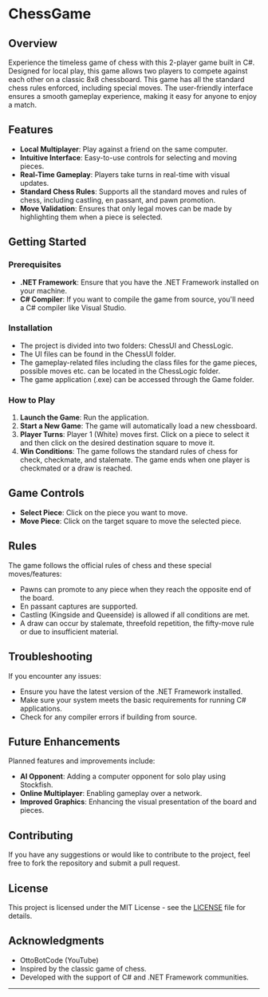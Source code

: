 # ChessGame

## Overview

Experience the timeless game of chess with this 2-player game built in C#. Designed for local play, this game allows two players to compete against each other on a classic 8x8 chessboard. This game has all the standard chess rules enforced, including special moves. The user-friendly interface ensures a smooth gameplay experience, making it easy for anyone to enjoy a match.

## Features

- **Local Multiplayer**: Play against a friend on the same computer.
- **Intuitive Interface**: Easy-to-use controls for selecting and moving pieces. 
- **Real-Time Gameplay**: Players take turns in real-time with visual updates.
- **Standard Chess Rules**: Supports all the standard moves and rules of chess, including castling, en passant, and pawn promotion.
- **Move Validation**: Ensures that only legal moves can be made by highlighting them when a piece is selected.

## Getting Started

### Prerequisites

- **.NET Framework**: Ensure that you have the .NET Framework installed on your machine.
- **C# Compiler**: If you want to compile the game from source, you'll need a C# compiler like Visual Studio.

### Installation

- The project is divided into two folders: ChessUI and ChessLogic.
- The UI files can be found in the ChessUI folder.
- The gameplay-related files including the class files for the game pieces, possible moves etc. can be located in the ChessLogic folder.
- The game application (.exe) can be accessed through the Game folder.

### How to Play

1. **Launch the Game**: Run the application.
2. **Start a New Game**: The game will automatically load a new chessboard.
3. **Player Turns**: Player 1 (White) moves first. Click on a piece to select it and then click on the desired destination square to move it.
4. **Win Conditions**: The game follows the standard rules of chess for check, checkmate, and stalemate. The game ends when one player is checkmated or a draw is reached.

## Game Controls

- **Select Piece**: Click on the piece you want to move.
- **Move Piece**: Click on the target square to move the selected piece.

## Rules

The game follows the official rules of chess and these special moves/features:
- Pawns can promote to any piece when they reach the opposite end of the board.
- En passant captures are supported.
- Castling (Kingside and Queenside) is allowed if all conditions are met.
- A draw can occur by stalemate, threefold repetition, the fifty-move rule or due to insufficient material.

## Troubleshooting

If you encounter any issues:
- Ensure you have the latest version of the .NET Framework installed.
- Make sure your system meets the basic requirements for running C# applications.
- Check for any compiler errors if building from source.

## Future Enhancements

Planned features and improvements include:
- **AI Opponent**: Adding a computer opponent for solo play using Stockfish.
- **Online Multiplayer**: Enabling gameplay over a network.
- **Improved Graphics**: Enhancing the visual presentation of the board and pieces.

## Contributing

If you have any suggestions or would like to contribute to the project, feel free to fork the repository and submit a pull request.

## License

This project is licensed under the MIT License - see the [LICENSE](LICENSE) file for details.

## Acknowledgments
- OttoBotCode (YouTube)
- Inspired by the classic game of chess.
- Developed with the support of C# and .NET Framework communities.

---



